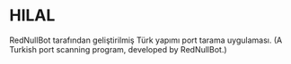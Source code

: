 # HILAL
RedNullBot tarafından geliştirilmiş Türk yapımı port tarama uygulaması.
(A Turkish port scanning program, developed by RedNullBot.)
